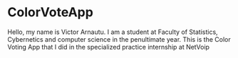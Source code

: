 # ColorVoteApp
Hello, my name is Victor Arnautu. I am a student at Faculty of Statistics, Cybernetics and computer science in the penultimate year. This is the Color Voting App that I did in the specialized practice internship at NetVoip
